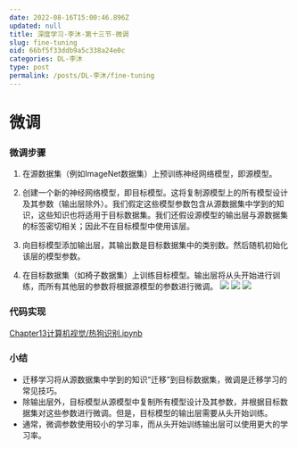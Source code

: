 ```yaml
---
date: 2022-08-16T15:00:46.896Z
updated: null
title: 深度学习-李沐-第十三节-微调
slug: fine-tuning
oid: 66bf5f33ddb9a5c338a24e0c
categories: DL-李沐
type: post
permalink: /posts/DL-李沐/fine-tuning
---
```



# 微调

### 微调步骤

1. 在源数据集（例如ImageNet数据集）上预训练神经网络模型，即源模型。

2. 创建一个新的神经网络模型，即目标模型。这将复制源模型上的所有模型设计及其参数（输出层除外）。我们假定这些模型参数包含从源数据集中学到的知识，这些知识也将适用于目标数据集。我们还假设源模型的输出层与源数据集的标签密切相关；因此不在目标模型中使用该层。

3. 向目标模型添加输出层，其输出数是目标数据集中的类别数。然后随机初始化该层的模型参数。

4. 在目标数据集（如椅子数据集）上训练目标模型。输出层将从头开始进行训练，而所有其他层的参数将根据源模型的参数进行微调。
   ![](https://qiniu.kanes.top/blog/4432c4f1.png)
   ![](https://qiniu.kanes.top/blog/35b38e73.png)
   ![](https://qiniu.kanes.top/blog/aa5a25e3.png)

### 代码实现

[Chapter13计算机视觉/热狗识别.ipynb](Chapter13计算机视觉/热狗识别.ipynb)

### 小结

* 迁移学习将从源数据集中学到的知识“迁移”到目标数据集，微调是迁移学习的常见技巧。
* 除输出层外，目标模型从源模型中复制所有模型设计及其参数，并根据目标数据集对这些参数进行微调。但是，目标模型的输出层需要从头开始训练。
* 通常，微调参数使用较小的学习率，而从头开始训练输出层可以使用更大的学习率。